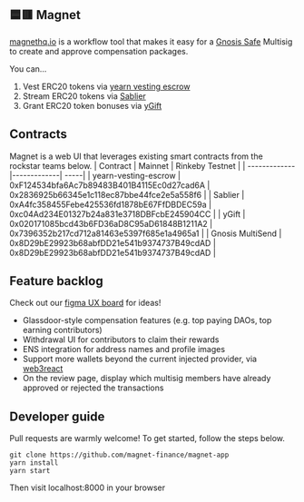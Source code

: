 ## 🟦🟥 Magnet

[magnethq.io](https://magnethq.io/) is a workflow tool that makes it easy for a [Gnosis Safe](https://gnosis-safe.io/) Multisig to create and approve compensation packages.

You can...
1. Vest ERC20 tokens via [yearn vesting escrow](https://github.com/banteg/yearn-vesting-escrow)
2. Stream ERC20 tokens via [Sablier](https://github.com/sablierhq/sablier)
3. Grant ERC20 token bonuses via [yGift](https://github.com/yearn/ygift)

## Contracts
Magnet is a web UI that leverages existing smart contracts from the rockstar teams below.
| Contract        | Mainnet           | Rinkeby Testnet  |
| ------------- |-------------| -----|
| yearn-vesting-escrow      | 0xF124534bfa6Ac7b89483B401B4115Ec0d27cad6A | 0x2836925b66345e1c118ec87bbe44fce2e5a558f6 |
| Sablier      | 0xA4fc358455Febe425536fd1878bE67FfDBDEC59a      |   0xc04Ad234E01327b24a831e3718DBFcbE245904CC |
| yGift | 0x020171085bcd43b6FD36aD8C95aD61848B1211A2      |    0x7396352b217cd712a81463e5397f685e1a4965a1 |
| Gnosis MultiSend | 0x8D29bE29923b68abfDD21e541b9374737B49cdAD      |    0x8D29bE29923b68abfDD21e541b9374737B49cdAD |

## Feature backlog
Check out our [figma UX board](https://www.figma.com/file/pqukEVdFaa2DC8Dr7S0osz/Magnet-App-shared?node-id=0%3A1) for ideas!

* Glassdoor-style compensation features (e.g. top paying DAOs, top earning contributors)
* Withdrawal UI for contributors to claim their rewards
* ENS integration for address names and profile images
* Support more wallets beyond the current injected provider, via [web3react](https://github.com/NoahZinsmeister/web3-react)
* On the review page, display which multisig members have already approved or rejected the transactions

## Developer guide
Pull requests are warmly welcome! To get started, follow the steps below.
```
git clone https://github.com/magnet-finance/magnet-app
yarn install
yarn start
```

Then visit localhost:8000 in your browser
